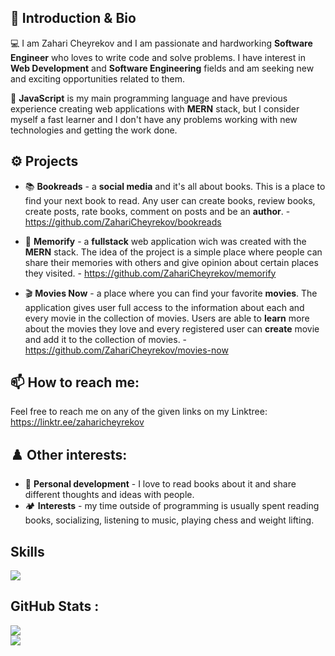 ## 👋 Introduction & Bio
💻 I am Zahari Cheyrekov and I am passionate and hardworking <strong>Software Engineer</strong> who loves to write code and solve problems. I have interest in <strong>Web Development</strong> and <strong>Software Engineering</strong> fields and am seeking new and exciting opportunities related to them.

🧠 <strong>JavaScript</strong> is my main programming language and have previous experience creating web applications with <strong>MERN</strong> stack, but I consider myself a fast learner and I don't have any problems working with new technologies and getting the work done.

## ⚙️ Projects

   - 📚 <strong>Bookreads</strong> - a <strong>social media</strong> and it's all about books. This is a place to find your next book to read. Any user can create books, review books, create posts, rate books, comment on posts and be an <strong>author</strong>. - https://github.com/ZahariCheyrekov/bookreads

   - 📸 <strong>Memorify</strong> -  a <strong>fullstack</strong> web application wich was created with the <strong>MERN</strong> stack. The idea of the project is a simple place where people can share their memories with others and give opinion about certain places they visited. - https://github.com/ZahariCheyrekov/memorify

   - 🎬 <strong>Movies Now</strong> - a place where you can find your favorite <strong>movies</strong>. The application gives user full access to the information about each and every movie in the collection of movies. Users are able to <strong>learn</strong> more about the movies they love and every registered user can <strong>create</strong> movie and add it to the collection of movies. - https://github.com/ZahariCheyrekov/movies-now

## 📫 How to reach me:
 Feel free to reach me on any of the given links on my Linktree: https://linktr.ee/zaharicheyrekov

## ♟️ Other interests:
 - 🎯 <strong>Personal development</strong> - I love to read books about it and share different thoughts and ideas with people.
 - 🏕️ <strong>Interests</strong> - my time outside of programming is usually spent reading books, socializing, listening to music, playing chess and weight lifting.


## Skills

<a href="https://skillicons.dev">
   <img src="https://skillicons.dev/icons?i=js,html,css,ts,mongodb,nodejs,react,express,java,firebase,sass,git" />
</a>

## GitHub Stats :
![](https://github-readme-stats.vercel.app/api/top-langs/?username=ZahariCheyrekov&theme=dark&hide_border=false&include_all_commits=false&count_private=false&layout=compact)<br/>
![](https://github-readme-streak-stats.herokuapp.com/?user=ZahariCheyrekov&theme=dark&hide_border=false)



